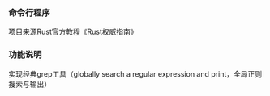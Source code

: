 ### 命令行程序

项目来源Rust官方教程《Rust权威指南》


### 功能说明
实现经典grep工具（globally search a regular expression and print，全局正则搜索与输出）
